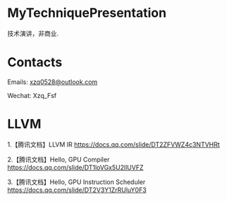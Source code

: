 # MyTechniquePresentation
技术演讲，非商业.



# Contacts
Emails: xzq0528@outlook.com

Wechat: Xzq_Fsf



# LLVM 
1.【腾讯文档】LLVM IR https://docs.qq.com/slide/DT2ZFVWZ4c3NTVHRt

2.【腾讯文档】Hello, GPU Compiler https://docs.qq.com/slide/DT1loVGx5U2llUVFZ

3.【腾讯文档】Hello, GPU Instruction Scheduler https://docs.qq.com/slide/DT2V3Y1ZrRUluY0F3
